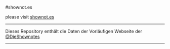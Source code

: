#shownot.es

please visit [shownot.es](http://shownot.es)  

---

Dieses Repository enthält die Daten der Vorläufigen Webseite der [@DieShownotes](http://twitter.com/dieshownotes)  

---
